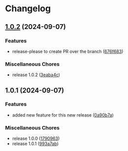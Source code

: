 # Changelog

## [1.0.2](https://github.com/oldgiova/test-release-please/compare/v1.0.1...v1.0.2) (2024-09-07)


### Features

* release-please to create PR over the branch ([676f683](https://github.com/oldgiova/test-release-please/commit/676f6834f53c66acdeecd07f5e3bab3a83c4c532))


### Miscellaneous Chores

* release 1.0.2 ([3eaba4c](https://github.com/oldgiova/test-release-please/commit/3eaba4c237794c0d95567ea57c9b90b572372bdf))

## 1.0.1 (2024-09-07)


### Features

* added new feature for this new release ([0a90b7a](https://github.com/oldgiova/test-release-please/commit/0a90b7a6094e36a713e913ed79b15c3df88ef09d))


### Miscellaneous Chores

* release 1.0.0 ([1790963](https://github.com/oldgiova/test-release-please/commit/1790963dccd67b884aec15075d3c143b48395703))
* release 1.0.1 ([993a7ab](https://github.com/oldgiova/test-release-please/commit/993a7ab21a7828623279a2f5479cc189da453800))
